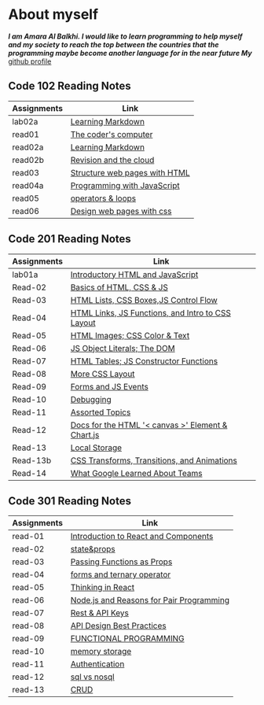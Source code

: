 # About myself

***I am Amara Al Balkhi. I would like to learn programming to help myself and my society to reach the top between the countries that the programming maybe become another language for in the near future My*** [github profile](https://github.com/Amara002)

## Code 102 Reading Notes

| Assignments |     Link                                          |
|-------------|---------------------------------------------------|
|  lab02a     |[Learning Markdown](class102/lab02a.md)            |
|  read01     |[The coder's computer](class102/read01.md)         |
|  read02a    |[Learning Markdown](class102/read02a.md)           |
|  read02b    |[Revision and the cloud](class102/read02b.md)      |
|  read03     |[Structure web pages with HTML](class102/read03.md)|
|  read04a    |[Programming with JavaScript](class102/read04a.md) |
|  read05     |[operators & loops](class102/read05.md)            |
|  read06     |[Design web pages with css](class102/read06.md)    |

## Code 201 Reading Notes

| Assignments |     Link                                                               |
|-------------|------------------------------------------------------------------------|
|  lab01a     |[Introductory HTML and JavaScript](class201/introductory.md)            |
|  Read-02    |[Basics of HTML, CSS & JS](class201/read-02.md)                         |
|  Read-03    |[HTML Lists, CSS Boxes,JS Control Flow](class201/read-03.md)            |
|  Read-04    |[HTML Links, JS Functions, and Intro to CSS Layout](class201/read-04.md)|
|  Read-05    |[HTML Images; CSS Color & Text](class201/read-05.md)                    |
|  Read-06    |[JS Object Literals; The DOM](class201/read-06.md)                      |
|  Read-07    |[HTML Tables; JS Constructor Functions](class201/read-07.md)            |
|  Read-08    |[More CSS Layout](class201/read-08.md)                                  |
|  Read-09    |[Forms and JS Events](class201/read-09.md)                              |
|  Read-10    |[Debugging](class201/read-10.md)                                        |
|  Read-11    |[Assorted Topics](class201/read-11.md)                                  |
|  Read-12    |[Docs for the HTML '< canvas >' Element & Chart.js](class201/read-12.md)|
|  Read-13    |[Local Storage](class201/read-13.md)                                    |
|  Read-13b   |[CSS Transforms, Transitions, and Animations](class201/read-13b.md)     |
|  Read-14    |[What Google Learned About Teams](class201/read-14.md)                  |

## Code 301 Reading Notes

| Assignments |     Link                                                               |
|-------------|------------------------------------------------------------------------|
| read-01     |[Introduction to React and Components](class301/read-01.md)             |
| read-02     |[state&props](class301/read-02.md)                                      |
| read-03     |[Passing Functions as Props](class301/read-03.md)                       |
| read-04     |[forms and ternary operator](class301/read-04.md)                       |
| read-05     |[Thinking in React](class301/read-05.md)                                |
| read-06     |[Node.js and Reasons for Pair Programming](class301/read-06.md)         |
| read-07     |[Rest & API Keys](class301/read-07.md)                                  |
| read-08     |[API Design Best Practices](class301/read-08.md)                        |
| read-09     |[FUNCTIONAL PROGRAMMING](class301/read-09.md)                           |
| read-10     |[memory storage](class301/read-10.md)                                   |
| read-11     |[Authentication](class301/read-11.md)                                   |
| read-12     |[sql vs nosql](class301/read-12.md)                                     |
| read-13     |[CRUD](class301/read-13.md)                                             |
